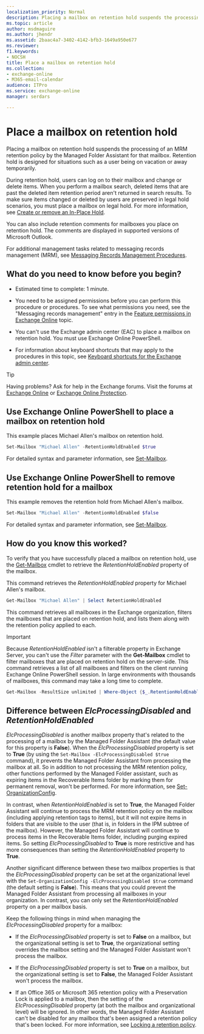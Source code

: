 ```yaml
---
localization_priority: Normal
description: Placing a mailbox on retention hold suspends the processing of a retention policy or managed folder mailbox policy for that mailbox. Retention hold is designed for situations such as a user being on vacation or away temporarily.
ms.topic: article
author: msdmaguire
ms.author: jhendr
ms.assetid: 2baac4a7-3402-4142-bfb3-1649a950e677
ms.reviewer: 
f1.keywords:
- NOCSH
title: Place a mailbox on retention hold
ms.collection: 
- exchange-online
- M365-email-calendar
audience: ITPro
ms.service: exchange-online
manager: serdars

---
```


# Place a mailbox on retention hold

Placing a mailbox on retention hold suspends the processing of an MRM retention policy by the Managed Folder Assistant for that mailbox. Retention hold is designed for situations such as a user being on vacation or away temporarily.

During retention hold, users can log on to their mailbox and change or delete items. When you perform a mailbox search, deleted items that are past the deleted item retention period aren't returned in search results. To make sure items changed or deleted by users are preserved in legal hold scenarios, you must place a mailbox on legal hold. For more information, see [Create or remove an In-Place Hold](../../security-and-compliance/create-or-remove-in-place-holds.md).

You can also include retention comments for mailboxes you place on retention hold. The comments are displayed in supported versions of Microsoft Outlook.

For additional management tasks related to messaging records management (MRM), see [Messaging Records Management Procedures](/microsoft-365/compliance/inactive-mailboxes-in-office-365).

## What do you need to know before you begin?

- Estimated time to complete: 1 minute.

- You need to be assigned permissions before you can perform this procedure or procedures. To see what permissions you need, see the "Messaging records management" entry in the [Feature permissions in Exchange Online](../../permissions-exo/feature-permissions.md) topic.

- You can't use the Exchange admin center (EAC) to place a mailbox on retention hold. You must use Exchange Online PowerShell.

- For information about keyboard shortcuts that may apply to the procedures in this topic, see [Keyboard shortcuts for the Exchange admin center](../../accessibility/keyboard-shortcuts-in-admin-center.md).

> [!TIP]
> Having problems? Ask for help in the Exchange forums. Visit the forums at [Exchange Online](https://social.technet.microsoft.com/forums/msonline/home?forum=onlineservicesexchange) or [Exchange Online Protection](https://social.technet.microsoft.com/forums/forefront/home?forum=FOPE).

## Use Exchange Online PowerShell to place a mailbox on retention hold

This example places Michael Allen's mailbox on retention hold.

```PowerShell
Set-Mailbox "Michael Allen" -RetentionHoldEnabled $true
```

For detailed syntax and parameter information, see [Set-Mailbox](/powershell/module/exchange/set-mailbox).

## Use Exchange Online PowerShell to remove retention hold for a mailbox

This example removes the retention hold from Michael Allen's mailbox.

```PowerShell
Set-Mailbox "Michael Allen" -RetentionHoldEnabled $false
```

For detailed syntax and parameter information, see [Set-Mailbox](/powershell/module/exchange/set-mailbox).

## How do you know this worked?

To verify that you have successfully placed a mailbox on retention hold, use the [Get-Mailbox](/powershell/module/exchange/get-mailbox) cmdlet to retrieve the *RetentionHoldEnabled* property of the mailbox.

This command retrieves the *RetentionHoldEnabled* property for Michael Allen's mailbox.

```PowerShell
Get-Mailbox "Michael Allen" | Select RetentionHoldEnabled
```

This command retrieves all mailboxes in the Exchange organization, filters the mailboxes that are placed on retention hold, and lists them along with the retention policy applied to each.

> [!IMPORTANT]
> Because *RetentionHoldEnabled* isn't a filterable property in Exchange Server, you can't use the _Filter_ parameter with the **Get-Mailbox** cmdlet to filter mailboxes that are placed on retention hold on the server-side. This command retrieves a list of all mailboxes and filters on the client running Exchange Online PowerShell session. In large environments with thousands of mailboxes, this command may take a long time to complete.

```PowerShell
Get-Mailbox -ResultSize unlimited | Where-Object {$_.RetentionHoldEnabled -eq $true} | Format-Table Name,RetentionPolicy,RetentionHoldEnabled -Auto
```

## Difference between *ElcProcessingDisabled* and *RetentionHoldEnabled*

*ElcProcessingDisabled* is another mailbox property that's related to the processing of a mailbox by the Managed Folder Assistant (the default value for this property is **False**). When the *ElcProcessingDisabled* property is set to **True** (by using the `Set-Mailbox -ElcProcessingDisabled $true` command), it prevents the Managed Folder Assistant from processing the mailbox at all. So in addition to not processing the MRM retention policy, other functions performed by the Managed Folder assistant, such as expiring items in the Recoverable Items folder by marking them for permanent removal, won't be performed. For more information, see [Set-OrganizationConfig](/powershell/module/exchange/set-organizationconfig).

In contrast, when *RetentionHoldEnabled* is set to **True**, the Managed Folder Assistant will continue to process the MRM retention policy on the mailbox (including applying retention tags to items), but it will not expire items in folders that are visible to the user (that is, in folders in the IPM subtree of the mailbox). However, the Managed Folder Assistant will continue to process items in the Recoverable Items folder, including purging expired items. So setting *ElcProcessingDisabled* to **True** is more restrictive and has more consequences than setting the *RetentionHoldEnabled* property to **True**.

Another significant difference between these two mailbox properties is that the *ElcProcessingDisabled* property can be set at the organizational level with the `Set-OrganizationConfig -ElcProcessingDisabled $true` command (the default setting is **False**). This means that you could prevent the Managed Folder Assistant from processing all mailboxes in your organization. In contrast, you can only set the *RetentionHoldEnabled* property on a per mailbox basis.

Keep the following things in mind when managing the *ElcProcessingDisabled* property for a mailbox:

- If the *ElcProcessingDisabled* property is set to **False** on a mailbox, but the organizational setting is set to **True**, the organizational setting overrides the mailbox setting and the Managed Folder Assistant won't process the mailbox.

- If the *ElcProcessingDisabled* property is set to **True** on a mailbox, but the organizational setting is set to **False**,  the Managed Folder Assistant won't process the mailbox.

- If an Office 365 or Microsoft 365 retention policy with a Preservation Lock is applied to a mailbox, then the setting of the *ElcProcessingDisabled* property (at both the mailbox and organizational level) will be ignored. In other words, the Managed Folder Assistant can't be disabled for any mailbox that's been assigned a retention policy that's been locked. For more information, see [Locking a retention policy](/microsoft-365/compliance/retention-policies#locking-a-retention-policy).
